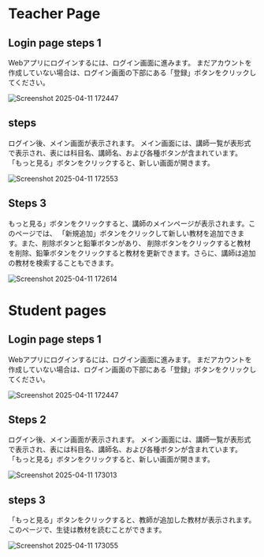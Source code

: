 <h1>Teacher Page</h1>
<h2>Login page steps 1 </h2>
<p>Webアプリにログインするには、ログイン画面に進みます。
まだアカウントを作成していない場合は、ログイン画面の下部にある「登録」ボタンをクリックしてください。</p>

![Screenshot 2025-04-11 172447](https://github.com/user-attachments/assets/32901a2a-2892-402a-8e67-694910262902)
<h2>steps </h2>
<p>ログイン後、メイン画面が表示されます。
メイン画面には、講師一覧が表形式で表示され、表には科目名、講師名、および各種ボタンが含まれています。
「もっと見る」ボタンをクリックすると、新しい画面が開きます。</p>

![Screenshot 2025-04-11 172553](https://github.com/user-attachments/assets/318ef9dc-a430-46fc-aacb-c94c62601bb8)

<h2>Steps 3</h2>
<p>もっと見る」ボタンをクリックすると、講師のメインページが表示されます。このページでは、
  「新規追加」ボタンをクリックして新しい教材を追加できます。また、削除ボタンと鉛筆ボタンがあり、
  削除ボタンをクリックすると教材を削除、鉛筆ボタンをクリックすると教材を更新できます。さらに、講師は追加の教材を検索することもできます。</p>

![Screenshot 2025-04-11 172614](https://github.com/user-attachments/assets/9782e789-12cf-4a3b-9b9e-27f4ef6431f9)

<h1>Student pages</h1>
<h2>Login page steps 1 </h2>
<p>Webアプリにログインするには、ログイン画面に進みます。
まだアカウントを作成していない場合は、ログイン画面の下部にある「登録」ボタンをクリックしてください。</p>


![Screenshot 2025-04-11 172447](https://github.com/user-attachments/assets/32901a2a-2892-402a-8e67-694910262902)
<h2>Steps 2</h2>
<p>ログイン後、メイン画面が表示されます。
メイン画面には、講師一覧が表形式で表示され、表には科目名、講師名、および各種ボタンが含まれています。
「もっと見る」ボタンをクリックすると、新しい画面が開きます。</p>

![Screenshot 2025-04-11 173013](https://github.com/user-attachments/assets/eb557b83-f709-4ed5-8b2d-ba720d175929)
<h2>steps 3</h2>
「もっと見る」ボタンをクリックすると、教師が追加した教材が表示されます。
このページで、生徒は教材を読むことができます。

![Screenshot 2025-04-11 173055](https://github.com/user-attachments/assets/fa02d35b-b91f-4a29-90dd-566282bb2b7e)
